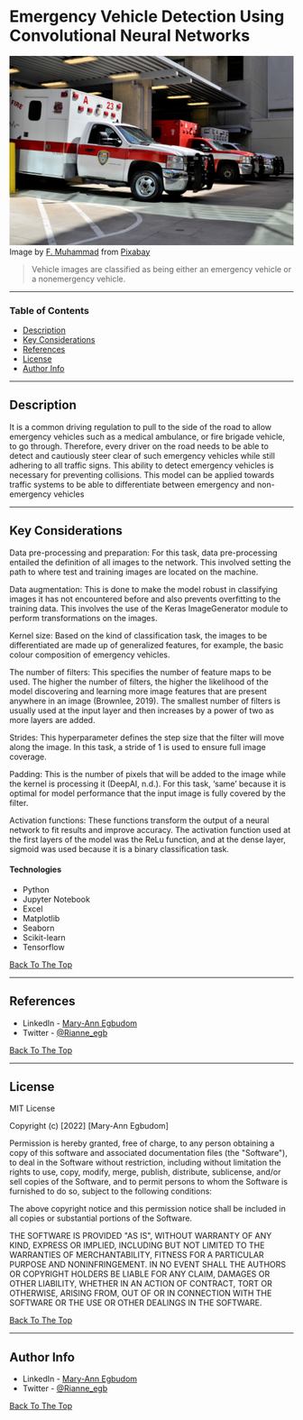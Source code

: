 # Emergency Vehicle Detection Using Convolutional Neural Networks

![Project Image](emergency.jpg)
Image by <a href="https://pixabay.com/users/artisticoperations-4161274/?utm_source=link-attribution&amp;utm_medium=referral&amp;utm_campaign=image&amp;utm_content=3323451">F. Muhammad</a> from <a href="https://pixabay.com//?utm_source=link-attribution&amp;utm_medium=referral&amp;utm_campaign=image&amp;utm_content=3323451">Pixabay</a>
> Vehicle images are classified as being either an emergency vehicle or a nonemergency vehicle.

---

### Table of Contents

- [Description](#description)
- [Key Considerations](#key-considerations)
- [References](#references)
- [License](#license)
- [Author Info](#author-info)

---

## Description
It is a common driving regulation to pull to the side of the road to allow emergency vehicles such as a medical ambulance, or fire brigade vehicle, to go through. Therefore, every driver on the road needs to be able to detect and cautiously steer clear of such emergency vehicles while still adhering to all traffic signs. This ability to detect emergency vehicles is necessary for preventing collisions. This model can be applied towards traffic systems to be able to differentiate between emergency and non-emergency vehicles

---

## Key Considerations
Data pre-processing and preparation: For this task, data pre-processing entailed the definition of all images to the network. This involved setting the path to where test and training images are located on the machine.

Data augmentation: This is done to make the model robust in classifying images it has not encountered before and also prevents overfitting to the training data. This involves the use of the Keras ImageGenerator module to perform transformations on the images.

Kernel size: Based on the kind of classification task, the images to be differentiated are made up of generalized features, for example, the basic colour composition of emergency vehicles. 

The number of filters: This specifies the number of feature maps to be used. The higher the number of filters, the higher the likelihood of the model discovering and learning more image features that are present anywhere in an image (Brownlee, 2019). The smallest number of filters is usually used at the input layer and then increases by a power of two as more layers are added.

Strides: This hyperparameter defines the step size that the filter will move along the image. In this task, a stride of 1 is used to ensure full image coverage.

Padding: This is the number of pixels that will be added to the image while the kernel is processing it (DeepAI, n.d.). For this task, ‘same’ because it is optimal for model performance that the input image is fully covered by the filter.

Activation functions: These functions transform the output of a neural network to fit results and improve accuracy. The activation function used at the first layers of the model was the ReLu function, and at the dense layer, sigmoid was used because it is a binary classification task.

#### Technologies

- Python
- Jupyter Notebook
- Excel
- Matplotlib
- Seaborn
- Scikit-learn
- Tensorflow

[Back To The Top](#emergency-vehicle-detection-using-convolutional-neural-networks)

---

## References

- LinkedIn - [Mary-Ann Egbudom](https://www.linkedin.com/in/mary-ann-egbudom-9017b3109)
- Twitter - [@Rianne_egb](https://twitter.com/Rianne_egb)

[Back To The Top](#emergency-vehicle-detection-using-convolutional-neural-networks)

---

## License

MIT License

Copyright (c) [2022] [Mary-Ann Egbudom]

Permission is hereby granted, free of charge, to any person obtaining a copy
of this software and associated documentation files (the "Software"), to deal
in the Software without restriction, including without limitation the rights
to use, copy, modify, merge, publish, distribute, sublicense, and/or sell
copies of the Software, and to permit persons to whom the Software is
furnished to do so, subject to the following conditions:

The above copyright notice and this permission notice shall be included in all
copies or substantial portions of the Software.

THE SOFTWARE IS PROVIDED "AS IS", WITHOUT WARRANTY OF ANY KIND, EXPRESS OR
IMPLIED, INCLUDING BUT NOT LIMITED TO THE WARRANTIES OF MERCHANTABILITY,
FITNESS FOR A PARTICULAR PURPOSE AND NONINFRINGEMENT. IN NO EVENT SHALL THE
AUTHORS OR COPYRIGHT HOLDERS BE LIABLE FOR ANY CLAIM, DAMAGES OR OTHER
LIABILITY, WHETHER IN AN ACTION OF CONTRACT, TORT OR OTHERWISE, ARISING FROM,
OUT OF OR IN CONNECTION WITH THE SOFTWARE OR THE USE OR OTHER DEALINGS IN THE
SOFTWARE.


[Back To The Top](#emergency-vehicle-detection-using-convolutional-neural-networks)

---

## Author Info

- LinkedIn - [Mary-Ann Egbudom](https://www.linkedin.com/in/mary-ann-egbudom-9017b3109)
- Twitter - [@Rianne_egb](https://twitter.com/Rianne_egb)


[Back To The Top](#emergency-vehicle-detection-using-convolutional-neural-networks)
